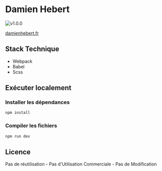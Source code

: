# Damien Hebert

![v1.0.0](https://img.shields.io/badge/version-v1.0.0-blue.svg "version")

[damienhebert.fr](http://damienhebert.fr)

## Stack Technique

- Webpack
- Babel
- Scss

## Exécuter localement

### Installer les dépendances

```bash
npm install
```

### Compiler les fichiers

```bash
npm run dev
```

## Licence

Pas de réutilisation - Pas d'Utilisation Commerciale - Pas de Modification
